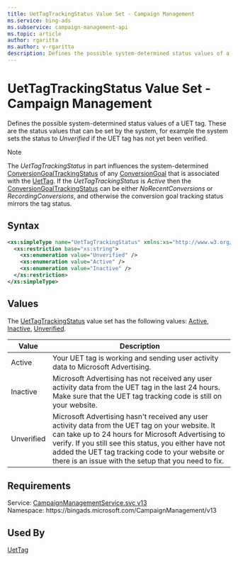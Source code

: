 ```yaml
---
title: UetTagTrackingStatus Value Set - Campaign Management
ms.service: bing-ads
ms.subservice: campaign-management-api
ms.topic: article
author: rgaritta
ms.author: v-rgaritta
description: Defines the possible system-determined status values of a UET tag.
---
```

# UetTagTrackingStatus Value Set - Campaign Management
Defines the possible system-determined status values of a UET tag. These are the status values that can be set by the system, for example the system sets the status to *Unverified* if the UET tag has not yet been verified. 

> [!NOTE]
> The *UetTagTrackingStatus* in part influences the system-determined [ConversionGoalTrackingStatus](conversiongoaltrackingstatus.md) of any [ConversionGoal](conversiongoal.md) that is associated with the [UetTag](uettag.md). If the *UetTagTrackingStatus* is *Active* then the [ConversionGoalTrackingStatus](conversiongoaltrackingstatus.md) can be either *NoRecentConversions* or *RecordingConversions*, and otherwise the conversion goal tracking status mirrors the tag status.  

## Syntax
```xml
<xs:simpleType name="UetTagTrackingStatus" xmlns:xs="http://www.w3.org/2001/XMLSchema">
  <xs:restriction base="xs:string">
    <xs:enumeration value="Unverified" />
    <xs:enumeration value="Active" />
    <xs:enumeration value="Inactive" />
  </xs:restriction>
</xs:simpleType>
```

## <a name="values"></a>Values

The [UetTagTrackingStatus](uettagtrackingstatus.md) value set has the following values: [Active](#active), [Inactive](#inactive), [Unverified](#unverified).

|Value|Description|
|-----------|---------------|
|<a name="active"></a>Active| Your UET tag is working and sending user activity data to Microsoft Advertising.|
|<a name="inactive"></a>Inactive|Microsoft Advertising has not received any user activity data from the UET tag in the last 24 hours. Make sure that the UET tag tracking code is still on your website.|
|<a name="unverified"></a>Unverified|Microsoft Advertising hasn't received any user activity data from the UET tag on your website. It can take up to 24 hours for Microsoft Advertising to verify. If you still see this status, you either have not added the UET tag tracking code to your website or there is an issue with the setup that you need to fix.|

## Requirements
Service: [CampaignManagementService.svc v13](https://campaign.api.bingads.microsoft.com/Api/Advertiser/CampaignManagement/v13/CampaignManagementService.svc)  
Namespace: https\://bingads.microsoft.com/CampaignManagement/v13  

## Used By
[UetTag](uettag.md)  
